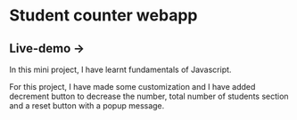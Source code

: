 # Student counter webapp

## Live-demo -> 

In this mini project, I have learnt fundamentals of Javascript. 

For this project, I have made some customization and I have added decrement button to decrease the number, total number of students section and a reset button with a popup message.